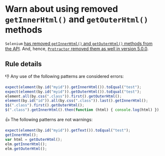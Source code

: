 # Warn about using removed `getInnerHtml()` and `getOuterHtml()` methods

`Selenium` [has removed `getInnerHtml()` and `getOuterHtml()` methods from the API](https://github.com/SeleniumHQ/selenium/blob/427307d6e24000d7db68e8c36362fab05c477cce/javascript/node/selenium-webdriver/CHANGES.md#api-changes-4).
And, hence, [`Protractor` removed them as well in version 5.0.0](https://github.com/angular/protractor/blob/ea72d5588aef983aa84705abd1ad1afa36065be7/CHANGELOG.md#500).

## Rule details

:thumbsdown: Any use of the following patterns are considered errors:

```js
expect(element(by.id("myid")).getInnerHtml()).toEqual("test");
expect(element(by.id("myid")).getOuterHtml()).toEqual("test");
element.all(by.css(".class")).first().getOuterHtml();
element(by.id("id")).all(by.css(".class")).last().getInnerHtml();
$$(".class").first().getOuterHtml();
$(".class").getInnerHtml().then(function (html) { console.log(html) });
```

:thumbsup: The following patterns are not warnings:

```js
expect(element(by.id("myid")).getText()).toEqual("test");
getInnerHtml();
var html = getOuterHtml();
elm.getInnerHtml();
elm.getOuterHtml();
```
